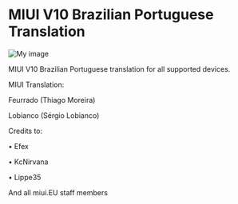 # MIUI V10 Brazilian Portuguese Translation

![My image](https://i.imgur.com/s5PsCYM.png)

MIUI V10 Brazilian Portuguese translation for all supported devices. 

MIUI Translation:

Feurrado (Thiago Moreira)

Lobianco (Sérgio Lobianco)

Credits to:

•   Efex

•   KcNirvana

•   Lippe35

And all miui.EU staff members

